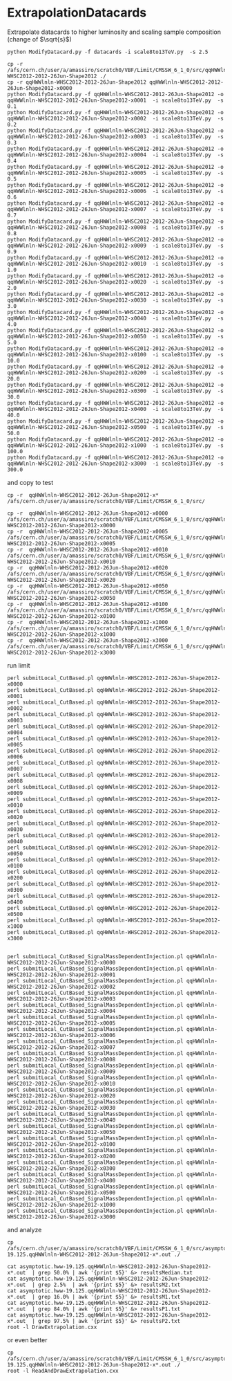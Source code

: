 ExtrapolationDatacards
======================

Extrapolate datacards to higher luminosity and scaling sample composition (change of $\sqrt{s}$)


    python ModifyDatacard.py -f datacards -i scale8to13TeV.py  -s 2.5

    cp -r /afs/cern.ch/user/a/amassiro/scratch0/VBF/Limit/CMSSW_6_1_0/src/qqHWWlnln-WHSC2012-2012-26Jun-Shape2012 ./
    cp -r qqHWWlnln-WHSC2012-2012-26Jun-Shape2012 qqHWWlnln-WHSC2012-2012-26Jun-Shape2012-x0000
    python ModifyDatacard.py -f qqHWWlnln-WHSC2012-2012-26Jun-Shape2012 -o qqHWWlnln-WHSC2012-2012-26Jun-Shape2012-x0001  -i scale8to13TeV.py  -s 0.1
    python ModifyDatacard.py -f qqHWWlnln-WHSC2012-2012-26Jun-Shape2012 -o qqHWWlnln-WHSC2012-2012-26Jun-Shape2012-x0002  -i scale8to13TeV.py  -s 0.2
    python ModifyDatacard.py -f qqHWWlnln-WHSC2012-2012-26Jun-Shape2012 -o qqHWWlnln-WHSC2012-2012-26Jun-Shape2012-x0003  -i scale8to13TeV.py  -s 0.3
    python ModifyDatacard.py -f qqHWWlnln-WHSC2012-2012-26Jun-Shape2012 -o qqHWWlnln-WHSC2012-2012-26Jun-Shape2012-x0004  -i scale8to13TeV.py  -s 0.4
    python ModifyDatacard.py -f qqHWWlnln-WHSC2012-2012-26Jun-Shape2012 -o qqHWWlnln-WHSC2012-2012-26Jun-Shape2012-x0005  -i scale8to13TeV.py  -s 0.5
    python ModifyDatacard.py -f qqHWWlnln-WHSC2012-2012-26Jun-Shape2012 -o qqHWWlnln-WHSC2012-2012-26Jun-Shape2012-x0006  -i scale8to13TeV.py  -s 0.6
    python ModifyDatacard.py -f qqHWWlnln-WHSC2012-2012-26Jun-Shape2012 -o qqHWWlnln-WHSC2012-2012-26Jun-Shape2012-x0007  -i scale8to13TeV.py  -s 0.7
    python ModifyDatacard.py -f qqHWWlnln-WHSC2012-2012-26Jun-Shape2012 -o qqHWWlnln-WHSC2012-2012-26Jun-Shape2012-x0008  -i scale8to13TeV.py  -s 0.8
    python ModifyDatacard.py -f qqHWWlnln-WHSC2012-2012-26Jun-Shape2012 -o qqHWWlnln-WHSC2012-2012-26Jun-Shape2012-x0009  -i scale8to13TeV.py  -s 0.9
    python ModifyDatacard.py -f qqHWWlnln-WHSC2012-2012-26Jun-Shape2012 -o qqHWWlnln-WHSC2012-2012-26Jun-Shape2012-x0010  -i scale8to13TeV.py  -s 1.0
    python ModifyDatacard.py -f qqHWWlnln-WHSC2012-2012-26Jun-Shape2012 -o qqHWWlnln-WHSC2012-2012-26Jun-Shape2012-x0020  -i scale8to13TeV.py  -s 2.0
    python ModifyDatacard.py -f qqHWWlnln-WHSC2012-2012-26Jun-Shape2012 -o qqHWWlnln-WHSC2012-2012-26Jun-Shape2012-x0030  -i scale8to13TeV.py  -s 3.0
    python ModifyDatacard.py -f qqHWWlnln-WHSC2012-2012-26Jun-Shape2012 -o qqHWWlnln-WHSC2012-2012-26Jun-Shape2012-x0040  -i scale8to13TeV.py  -s 4.0
    python ModifyDatacard.py -f qqHWWlnln-WHSC2012-2012-26Jun-Shape2012 -o qqHWWlnln-WHSC2012-2012-26Jun-Shape2012-x0050  -i scale8to13TeV.py  -s 5.0
    python ModifyDatacard.py -f qqHWWlnln-WHSC2012-2012-26Jun-Shape2012 -o qqHWWlnln-WHSC2012-2012-26Jun-Shape2012-x0100  -i scale8to13TeV.py  -s 10.0
    python ModifyDatacard.py -f qqHWWlnln-WHSC2012-2012-26Jun-Shape2012 -o qqHWWlnln-WHSC2012-2012-26Jun-Shape2012-x0200  -i scale8to13TeV.py  -s 20.0
    python ModifyDatacard.py -f qqHWWlnln-WHSC2012-2012-26Jun-Shape2012 -o qqHWWlnln-WHSC2012-2012-26Jun-Shape2012-x0300  -i scale8to13TeV.py  -s 30.0
    python ModifyDatacard.py -f qqHWWlnln-WHSC2012-2012-26Jun-Shape2012 -o qqHWWlnln-WHSC2012-2012-26Jun-Shape2012-x0400  -i scale8to13TeV.py  -s 40.0
    python ModifyDatacard.py -f qqHWWlnln-WHSC2012-2012-26Jun-Shape2012 -o qqHWWlnln-WHSC2012-2012-26Jun-Shape2012-x0500  -i scale8to13TeV.py  -s 50.0
    python ModifyDatacard.py -f qqHWWlnln-WHSC2012-2012-26Jun-Shape2012 -o qqHWWlnln-WHSC2012-2012-26Jun-Shape2012-x1000  -i scale8to13TeV.py  -s 100.0
    python ModifyDatacard.py -f qqHWWlnln-WHSC2012-2012-26Jun-Shape2012 -o qqHWWlnln-WHSC2012-2012-26Jun-Shape2012-x3000  -i scale8to13TeV.py  -s 300.0


and copy to test

    cp -r  qqHWWlnln-WHSC2012-2012-26Jun-Shape2012-x*      /afs/cern.ch/user/a/amassiro/scratch0/VBF/Limit/CMSSW_6_1_0/src/

    cp -r  qqHWWlnln-WHSC2012-2012-26Jun-Shape2012-x0000   /afs/cern.ch/user/a/amassiro/scratch0/VBF/Limit/CMSSW_6_1_0/src/qqHWWlnln-WHSC2012-2012-26Jun-Shape2012-x0000
    cp -r  qqHWWlnln-WHSC2012-2012-26Jun-Shape2012-x0005   /afs/cern.ch/user/a/amassiro/scratch0/VBF/Limit/CMSSW_6_1_0/src/qqHWWlnln-WHSC2012-2012-26Jun-Shape2012-x0005
    cp -r  qqHWWlnln-WHSC2012-2012-26Jun-Shape2012-x0010   /afs/cern.ch/user/a/amassiro/scratch0/VBF/Limit/CMSSW_6_1_0/src/qqHWWlnln-WHSC2012-2012-26Jun-Shape2012-x0010
    cp -r  qqHWWlnln-WHSC2012-2012-26Jun-Shape2012-x0020   /afs/cern.ch/user/a/amassiro/scratch0/VBF/Limit/CMSSW_6_1_0/src/qqHWWlnln-WHSC2012-2012-26Jun-Shape2012-x0020
    cp -r  qqHWWlnln-WHSC2012-2012-26Jun-Shape2012-x0050   /afs/cern.ch/user/a/amassiro/scratch0/VBF/Limit/CMSSW_6_1_0/src/qqHWWlnln-WHSC2012-2012-26Jun-Shape2012-x0050
    cp -r  qqHWWlnln-WHSC2012-2012-26Jun-Shape2012-x0100   /afs/cern.ch/user/a/amassiro/scratch0/VBF/Limit/CMSSW_6_1_0/src/qqHWWlnln-WHSC2012-2012-26Jun-Shape2012-x0100
    cp -r  qqHWWlnln-WHSC2012-2012-26Jun-Shape2012-x1000   /afs/cern.ch/user/a/amassiro/scratch0/VBF/Limit/CMSSW_6_1_0/src/qqHWWlnln-WHSC2012-2012-26Jun-Shape2012-x1000
    cp -r  qqHWWlnln-WHSC2012-2012-26Jun-Shape2012-x3000   /afs/cern.ch/user/a/amassiro/scratch0/VBF/Limit/CMSSW_6_1_0/src/qqHWWlnln-WHSC2012-2012-26Jun-Shape2012-x3000

run limit

    perl submitLocal_CutBased.pl qqHWWlnln-WHSC2012-2012-26Jun-Shape2012-x0000
    perl submitLocal_CutBased.pl qqHWWlnln-WHSC2012-2012-26Jun-Shape2012-x0001
    perl submitLocal_CutBased.pl qqHWWlnln-WHSC2012-2012-26Jun-Shape2012-x0002
    perl submitLocal_CutBased.pl qqHWWlnln-WHSC2012-2012-26Jun-Shape2012-x0003
    perl submitLocal_CutBased.pl qqHWWlnln-WHSC2012-2012-26Jun-Shape2012-x0004
    perl submitLocal_CutBased.pl qqHWWlnln-WHSC2012-2012-26Jun-Shape2012-x0005
    perl submitLocal_CutBased.pl qqHWWlnln-WHSC2012-2012-26Jun-Shape2012-x0006
    perl submitLocal_CutBased.pl qqHWWlnln-WHSC2012-2012-26Jun-Shape2012-x0007
    perl submitLocal_CutBased.pl qqHWWlnln-WHSC2012-2012-26Jun-Shape2012-x0008
    perl submitLocal_CutBased.pl qqHWWlnln-WHSC2012-2012-26Jun-Shape2012-x0009
    perl submitLocal_CutBased.pl qqHWWlnln-WHSC2012-2012-26Jun-Shape2012-x0010
    perl submitLocal_CutBased.pl qqHWWlnln-WHSC2012-2012-26Jun-Shape2012-x0020
    perl submitLocal_CutBased.pl qqHWWlnln-WHSC2012-2012-26Jun-Shape2012-x0030
    perl submitLocal_CutBased.pl qqHWWlnln-WHSC2012-2012-26Jun-Shape2012-x0040
    perl submitLocal_CutBased.pl qqHWWlnln-WHSC2012-2012-26Jun-Shape2012-x0050
    perl submitLocal_CutBased.pl qqHWWlnln-WHSC2012-2012-26Jun-Shape2012-x0100
    perl submitLocal_CutBased.pl qqHWWlnln-WHSC2012-2012-26Jun-Shape2012-x0200
    perl submitLocal_CutBased.pl qqHWWlnln-WHSC2012-2012-26Jun-Shape2012-x0300
    perl submitLocal_CutBased.pl qqHWWlnln-WHSC2012-2012-26Jun-Shape2012-x0400
    perl submitLocal_CutBased.pl qqHWWlnln-WHSC2012-2012-26Jun-Shape2012-x0500
    perl submitLocal_CutBased.pl qqHWWlnln-WHSC2012-2012-26Jun-Shape2012-x1000
    perl submitLocal_CutBased.pl qqHWWlnln-WHSC2012-2012-26Jun-Shape2012-x3000


    perl submitLocal_CutBased_SignalMassDependentInjection.pl qqHWWlnln-WHSC2012-2012-26Jun-Shape2012-x0000
    perl submitLocal_CutBased_SignalMassDependentInjection.pl qqHWWlnln-WHSC2012-2012-26Jun-Shape2012-x0001
    perl submitLocal_CutBased_SignalMassDependentInjection.pl qqHWWlnln-WHSC2012-2012-26Jun-Shape2012-x0002
    perl submitLocal_CutBased_SignalMassDependentInjection.pl qqHWWlnln-WHSC2012-2012-26Jun-Shape2012-x0003
    perl submitLocal_CutBased_SignalMassDependentInjection.pl qqHWWlnln-WHSC2012-2012-26Jun-Shape2012-x0004
    perl submitLocal_CutBased_SignalMassDependentInjection.pl qqHWWlnln-WHSC2012-2012-26Jun-Shape2012-x0005
    perl submitLocal_CutBased_SignalMassDependentInjection.pl qqHWWlnln-WHSC2012-2012-26Jun-Shape2012-x0006
    perl submitLocal_CutBased_SignalMassDependentInjection.pl qqHWWlnln-WHSC2012-2012-26Jun-Shape2012-x0007
    perl submitLocal_CutBased_SignalMassDependentInjection.pl qqHWWlnln-WHSC2012-2012-26Jun-Shape2012-x0008
    perl submitLocal_CutBased_SignalMassDependentInjection.pl qqHWWlnln-WHSC2012-2012-26Jun-Shape2012-x0009
    perl submitLocal_CutBased_SignalMassDependentInjection.pl qqHWWlnln-WHSC2012-2012-26Jun-Shape2012-x0010
    perl submitLocal_CutBased_SignalMassDependentInjection.pl qqHWWlnln-WHSC2012-2012-26Jun-Shape2012-x0020
    perl submitLocal_CutBased_SignalMassDependentInjection.pl qqHWWlnln-WHSC2012-2012-26Jun-Shape2012-x0030
    perl submitLocal_CutBased_SignalMassDependentInjection.pl qqHWWlnln-WHSC2012-2012-26Jun-Shape2012-x0040
    perl submitLocal_CutBased_SignalMassDependentInjection.pl qqHWWlnln-WHSC2012-2012-26Jun-Shape2012-x0050
    perl submitLocal_CutBased_SignalMassDependentInjection.pl qqHWWlnln-WHSC2012-2012-26Jun-Shape2012-x0100
    perl submitLocal_CutBased_SignalMassDependentInjection.pl qqHWWlnln-WHSC2012-2012-26Jun-Shape2012-x0200
    perl submitLocal_CutBased_SignalMassDependentInjection.pl qqHWWlnln-WHSC2012-2012-26Jun-Shape2012-x0300
    perl submitLocal_CutBased_SignalMassDependentInjection.pl qqHWWlnln-WHSC2012-2012-26Jun-Shape2012-x0400
    perl submitLocal_CutBased_SignalMassDependentInjection.pl qqHWWlnln-WHSC2012-2012-26Jun-Shape2012-x0500
    perl submitLocal_CutBased_SignalMassDependentInjection.pl qqHWWlnln-WHSC2012-2012-26Jun-Shape2012-x1000
    perl submitLocal_CutBased_SignalMassDependentInjection.pl qqHWWlnln-WHSC2012-2012-26Jun-Shape2012-x3000


and analyze

    cp /afs/cern.ch/user/a/amassiro/scratch0/VBF/Limit/CMSSW_6_1_0/src/asymptoti*hww-19.125.qqHWWlnln-WHSC2012-2012-26Jun-Shape2012-x*.out ./

    cat asymptotic.hww-19.125.qqHWWlnln-WHSC2012-2012-26Jun-Shape2012-x*.out  | grep 50.0% | awk '{print $5}' &> resultsMedian.txt
    cat asymptotic.hww-19.125.qqHWWlnln-WHSC2012-2012-26Jun-Shape2012-x*.out  | grep 2.5%  | awk '{print $5}' &> resultsM2.txt
    cat asymptotic.hww-19.125.qqHWWlnln-WHSC2012-2012-26Jun-Shape2012-x*.out  | grep 16.0% | awk '{print $5}' &> resultsM1.txt
    cat asymptotic.hww-19.125.qqHWWlnln-WHSC2012-2012-26Jun-Shape2012-x*.out  | grep 84.0% | awk '{print $5}' &> resultsP1.txt
    cat asymptotic.hww-19.125.qqHWWlnln-WHSC2012-2012-26Jun-Shape2012-x*.out  | grep 97.5% | awk '{print $5}' &> resultsP2.txt
    root -l DrawExtrapolation.cxx

or even better

    cp /afs/cern.ch/user/a/amassiro/scratch0/VBF/Limit/CMSSW_6_1_0/src/asymptoti*hww-19.125.qqHWWlnln-WHSC2012-2012-26Jun-Shape2012-x*.out ./
    root -l ReadAndDrawExtrapolation.cxx
